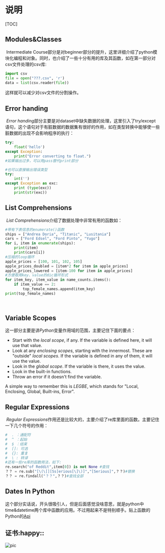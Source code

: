 # 说明

[TOC]



## Modules&Classes



​	Intermediate Course部分是对beginner部分的提升，这里详细介绍了python模块化编程和对象。同时，也介绍了一些十分有用的库及其函数，如在第一部分对csv文件处理的csv库:

~~~python
import csv
file = open("???.csv", 'r')
data = list(csv.reader(file))
~~~

这样就可以减少对csv文件的分割操作。

## Error handing

​	*Error handing*部分主要是对dataset中缺失数据的处理，这里引入了try/except语句，这个语句对于有脏数据的数据集有很好的作用，如在类型转换中能够使一些脏数据的出现不会影响程序的执行：

~~~python
try:
    float('hello')
except Exception:
    print("Error converting to float.")
#如果输出过多，可以用pass替代print部分

#也可以直接输出错误类型
try:
    int('')
except Exception as exc:
    print (type(exc))
    print(str(exc))
~~~

## List Comprehensions

​	*List Comprehensions*介绍了数据处理中非常有用的函数如：

~~~python
#带有下表信息的enumerate()函数
ships = ["Andrea Doria", "Titanic", "Lusitania"]
cars = ["Ford Edsel", "Ford Pinto", "Yugo"]
for i, item in enumerate(ships):
    print(item)
    print(cars[i])
#压缩的loop循环
apple_prices = [100, 101, 102, 105]
apple_prices_doubled = [item*2 for item in apple_prices]
apple_prices_lowered = [item-100 for item in apple_prices]
#方便取用key、value的dic循环形式
for item_key, item_value in name_counts.items():
    if item_value == 2:
        top_female_names.append(item_key)
print(top_female_names)
    
    
~~~

## Variable Scopes

​	这一部分主要是讲*Python*变量作用域的范围，主要记住下面的要点：

- Start with the *local scope*, if any.  If the variable is defined here, it will use that value.
- Look at any *enclosing scopes*, starting with the innermost.  These are "outside" *local scopes*.  If the variable is defined in any of them, it will use the value.
- Look in the *global scope*.  If the variable is there, it uses the value.
- Look in the built-in functions. 
- Throw an error if it doesn't find the variable.

A simple way to remember this is *LEGBE*, which stands for "Local, Enclosing, Global, Built-ins, Error".

## Regular Expressions

​	*Regular Expressions*作用还是比较大的，主要介绍了re库里面的函数。主要记住一下几个符号的作用：

~~~python
#  . ：通配符
#  ^ ：起始
#  $ ：结束
#  []: 可选
#  {}: 重复
#  \ : 转译
#还有一些re库的函数用法，如下:
re.search("of Reddit",item[0]) is not None #查找
？？ = re.sub("[\(\[][Ss]erious[\]\)]","[Serious]",？？)#替换
？？ = re.findall("？？",？？)#查找全部
~~~

## Dates In Python

​	这个部分实话说，开头很吸引人，但是后面感觉没啥意思，就是python中time&datetime两个库中函数的应用。不过用起来不是特别顺手。贴上函数的Python的[Api](https://docs.python.org/3/library/datetime.html#strftime-and-strptime-behavior)

## 证书:happy::

![pic](https://github.com/yangxx1208/Dataquest/[Picture](https://github.com/yangxx1208/Dataquest/tree/master/Picture)/Cer-of-Immedia.png)     





